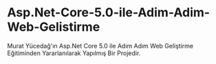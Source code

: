 # Asp.Net-Core-5.0-ile-Adim-Adim-Web-Gelistirme
Murat Yücedağ'ın Asp.Net Core 5.0 ile Adım Adım Web Geliştirme Eğitiminden Yararlanılarak Yapılmış Bir Projedir.
